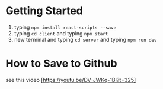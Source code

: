 # Getting Started

1. typing `npm install react-scripts --save`
2. typing `cd client` and typing `npm start`
3. new terminal and typing `cd server` and typing `npm run dev`

# How to Save to Github

see this video [https://youtu.be/DV-JWKq-1BI?t=325]